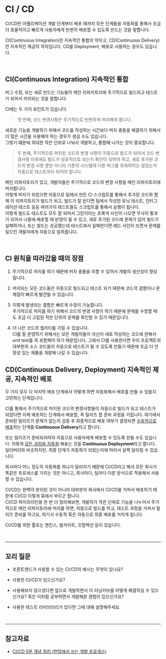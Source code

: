 # CI / CD

CI/CD란 어플리케이션 개발 단계부터 배포 때까지 모든 단계들을 자동화를 통해서 조금 더 효율적이고 빠르게 사용자에게 빈번히 배포할 수 있도록 만드는 것을 말합니다.

CI(Continuous Integration)란 지속적인 통합의 약자고, CD(Continuous Delivery)란 지속적인 제공의 약자입니다. CD를 Deployment, 배포로 사용하는 경우도 있습니다.

<br />

## CI(Continuous Integration) 지속적인 통합

버그 수정, 또는 새로 만드는 기능들이 메인 리파지토리에 주기적으로 빌드되고 테스트가 되어서 머지되는 것을 말합니다. 

CI에는 두 가지 포인트가 있습니다.

> 첫 번째, 코드 변경사항은 주기적으로 빈번하게 머지해야 합니다.

새로운 기능을 개발하기 위해서 코드를 작성하는 시간보다 머지 충돌을 해결하기 위해서 더 많은 시간을 사용해야 하는 경우가 생길 수도 있습니다. <br/> 그렇기 떄문에 최대한 작은 단위로 나눠서 개발하고, 통합해 나가는 것이 중요합니다.

> 두 번째, 주기적으로 머지된 코드의 변경 사항이 자동으로 빌드가 되어서 코드 변경사항 이후에도 빌드가 성공적으로 되는지 확인이 되어야 하고, 새로 추가된 코드의 변경 사항 뿐만 아니라 기존의 시스템에 다른 버그를 초래하지는 않았는지 자동으로 테스트까지 되어야 합니다.

메인 리파지토리가 있고, 개발자들은 주기적으로 코드의 변경 사항을 메인 리파지토리에 머지합니다. <br/> 이렇게 머지가 되었으면 자동으로 팀에서 만든 CI 스크립트를 통해서 추가된 코드와 함께 이 리파지토리가 빌드가 되고, 빌드가 잘 된다면 팀에서 작성한 유닛 테스트, 인티그레이션 테스트 등등 여러가지 테스트들도 스크립트를 통해서 실행이 됩니다. <br />
이렇게 빌드도 테스트도 모두 잘 되어서 그린이라는 초록색 사인이 나오면 무사히 통과가 되어서 나중에 배포할 때 반영이 될 수 있고, 새로 추가된 코드에 문제가 있어 빌드가 실패하거나, 또는 빌드는 성공했는데 테스트에서 실패한다면 레드 사인이 뜨면서 문제를 일으킨 개발자에게 자동으로 알려줍니다.

<br />

##  CI 원칙을 따라갔을 때의 장점

1. 주기적으로 머지를 하기 때문에 머지 충돌을 피할 수 있어서 개발의 생산성이 향상됩니다.

2. 머지되는 모든 코드들은 자동으로 빌드되고 테스트 되기 때문에 코드의 결함이나 문제점이 빠르게 발견될 수 있습니다.

3. 이렇게 발생되는 결함은 빠르게 수정이 가능합니다. <Br/> 주기적으로 머지를 하기 위해서 코드의 변경 사항이 작기 때문에 문제를 수정할 때도 조금 더 고립된 작은 단위의 문제를 확인할 수 있기 때문입니다.

4. 더 나은 코드의 퀄리티를 가질 수 있습니다. <br/> CI를 잘 운영하기 위해서는 모든 개발자들이 자신이 새로 작성하는 코드에 한해서 unit test를 꼭 포함해야 하기 때문입니다. 그래서 CI를 사용한다면 우리 프로젝트의 대부분의 소스 코드들이 자동으로 테스트가 될 수 있도록 만들기 때문에 조금 더 안정성 있는 제품을 개발해 나갈 수 있습니다.


## CD(Continuous Delivery, Deployment) 지속적인 제공, 지속적인 배포

두 가지 모두 다 마지막 배포 단계에서 어떻게 하면 자동화해서 배포를 만들 수 있을지 고민하는 단계입니다.

CI를 통해서 주기적으로 머지된 코드의 변경사항들이 자동으로 빌드가 되고 테스트가 되었다면 이제 배포하는 단계에서 배포할, 즉 릴리즈 할 준비 과정을 거칩니다.
여기에서 준비된 릴리즈가 문제가 없는지 검증 후 최종적으로 배포 여부가 결정되면 <u>수동적으로 배포</u>하는 단계를 **Continuous Delivery**라고 합니다.

또는 릴리즈가 준비되자마자 자동으로 사용자에게 배포할 수 있도록 만들 수도 있습니다.
이렇게 <u>모든 과정을 자동화</u> 해놓는 것을 **Continuous Deployment**라고 합니다. 딜리버리와 비슷하지만, 최종 단계가 자동화가 되었는지에 따라서 살짝 달라질 수 있습니다.

회사마다 어느 정도의 자동화를 하냐가 달라지기 때문에 CI/CD라고 해서 모든 회사가 똑같은 프로세스를 거치는 것은 아니고, 회사마다, 팀마다 다른 방식으로 적용해서 사용할 수 있습니다.

CI/CD는 완벽히 분리된 것이 아니라 대부분의 회사에서 CI/CD를 거쳐서 배포하기 때문에 CI/CD 이렇게 묶에서 부르곤 합니다.
<br/>CI/CD 파이프라인을 한 번 더 정리해보면, 개발자가 작은 단위로 기능을 나누어서 주기적으로 메인 리파지토리에 머지를 하면, 자동으로 빌드를 하고, 테스트 과정을 거쳐서 릴리즈 준비를 하고요, 여기서 수동적 혹은 자동으로 최종 배포를 거치게 됩니다.

CI/CD를 위한 툴로는 젠킨스, 빌카이트, 깃헙액션 등이 있습니다.

<br/>

---------
## 꼬리 질문

- 프론트엔드가 사용할 수 있는 CI/CD의 예시는 무엇이 있나요?

- 사용한 CI/CD가 있으신가요?
- 사용해보지 않으셨다면 앞으로 개발하면서 이 러닝커브를 어떻게 해결하실 수 있으신가요? 혹은 이처럼 공부하면서 개발해본 경험이 있으신가요?
- 사용한 테스트 라이브러리가 있다면 그에 대해 설명해주세요.

<br/>

--------
## 참고자료

- [CI/CD 5분 개념 정리 (현업에서 쓰는 개발 프로세스)](https://youtu.be/0Emq5FypiMM?si=BDtLMpf9MH85XQcU)